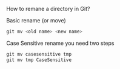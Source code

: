How to remane a directory in Git?

Basic rename (or move)

```python
git mv <old name> <new name>
```

Case Sensitive rename you need two steps
```python
git mv casesensitive tmp
git mv tmp CaseSensitive
```
